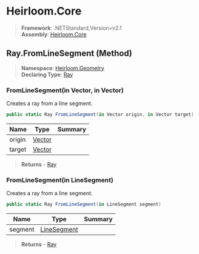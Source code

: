 # Heirloom.Core

> **Framework**: .NETStandard,Version=v2.1  
> **Assembly**: [Heirloom.Core][0]

## Ray.FromLineSegment (Method)

> **Namespace**: [Heirloom.Geometry][0]  
> **Declaring Type**: [Ray][1]

### FromLineSegment(in Vector, in Vector)

Creates a ray from a line segment.

```cs
public static Ray FromLineSegment(in Vector origin, in Vector target)
```

| Name   | Type        | Summary |
|--------|-------------|---------|
| origin | [Vector][2] |         |
| target | [Vector][2] |         |

> **Returns** - [Ray][1]

### FromLineSegment(in LineSegment)

Creates a ray from a line segment.

```cs
public static Ray FromLineSegment(in LineSegment segment)
```

| Name    | Type             | Summary |
|---------|------------------|---------|
| segment | [LineSegment][3] |         |

> **Returns** - [Ray][1]

[0]: ../../../Heirloom.Core.md
[1]: ../Ray.md
[2]: ../../Heirloom/Vector.md
[3]: ../LineSegment.md
